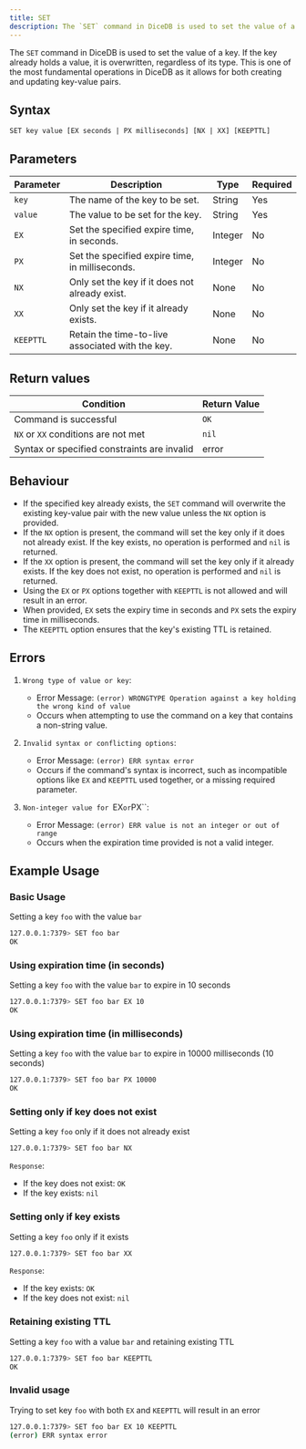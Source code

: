 ```yaml
---
title: SET
description: The `SET` command in DiceDB is used to set the value of a key. If the key already holds a value, it is overwritten, regardless of its type. This is one of the most fundamental operations in DiceDB as it allows for both creating and updating key-value pairs.
---
```


The `SET` command in DiceDB is used to set the value of a key. If the key already holds a value, it is overwritten, regardless of its type. This is one of the most fundamental operations in DiceDB as it allows for both creating and updating key-value pairs.

## Syntax

```
SET key value [EX seconds | PX milliseconds] [NX | XX] [KEEPTTL]
```

## Parameters

| Parameter       | Description                                      | Type    | Required |
|-----------------|--------------------------------------------------|---------|----------|
| `key`           | The name of the key to be set.                   | String  | Yes      |
| `value`         | The value to be set for the key.                 | String  | Yes      |
| `EX`            | Set the specified expire time, in seconds.       | Integer | No       |
| `PX`            | Set the specified expire time, in milliseconds.  | Integer | No       |
| `NX`            | Only set the key if it does not already exist.   | None    | No       |
| `XX`            | Only set the key if it already exists.           | None    | No       |
| `KEEPTTL`       | Retain the time-to-live associated with the key. | None    | No       |

## Return values

| Condition                                      | Return Value                                      |
|------------------------------------------------|---------------------------------------------------|
| Command is successful                          | `OK`                                              |
| `NX` or `XX` conditions are not met            | `nil`                                             |
| Syntax or specified constraints are invalid    | error                                             |

## Behaviour

- If the specified key already exists, the `SET` command will overwrite the existing key-value pair with the new value unless the `NX` option is provided.
- If the `NX` option is present, the command will set the key only if it does not already exist. If the key exists, no operation is performed and `nil` is returned.
- If the `XX` option is present, the command will set the key only if it already exists. If the key does not exist, no operation is performed and `nil` is returned.
- Using the `EX` or `PX` options together with `KEEPTTL` is not allowed and will result in an error.
- When provided, `EX` sets the expiry time in seconds and `PX` sets the expiry time in milliseconds.
- The `KEEPTTL` option ensures that the key's existing TTL is retained.

## Errors

1. `Wrong type of value or key`:

   - Error Message: `(error) WRONGTYPE Operation against a key holding the wrong kind of value`
   - Occurs when attempting to use the command on a key that contains a non-string value.

1. `Invalid syntax or conflicting options`:

   - Error Message: `(error) ERR syntax error`
   - Occurs if the command's syntax is incorrect, such as incompatible options like `EX` and `KEEPTTL` used together, or a missing required parameter.

1. `Non-integer value for `EX`or`PX\`\`:

   - Error Message: `(error) ERR value is not an integer or out of range`
   - Occurs when the expiration time provided is not a valid integer.

## Example Usage

### Basic Usage

Setting a key `foo` with the value `bar`

```bash
127.0.0.1:7379> SET foo bar
OK
```

### Using expiration time (in seconds)

Setting a key `foo` with the value `bar` to expire in 10 seconds

```bash
127.0.0.1:7379> SET foo bar EX 10
OK
```

### Using expiration time (in milliseconds)

Setting a key `foo` with the value `bar` to expire in 10000 milliseconds (10 seconds)

```bash
127.0.0.1:7379> SET foo bar PX 10000
OK
```

### Setting only if key does not exist

Setting a key `foo` only if it does not already exist

```bash
127.0.0.1:7379> SET foo bar NX
```

`Response`:

- If the key does not exist: `OK`
- If the key exists: `nil`

### Setting only if key exists

Setting a key `foo` only if it exists

```bash
127.0.0.1:7379> SET foo bar XX
```

`Response`:

- If the key exists: `OK`
- If the key does not exist: `nil`

### Retaining existing TTL

Setting a key `foo` with a value `bar` and retaining existing TTL

```bash
127.0.0.1:7379> SET foo bar KEEPTTL
OK
```

### Invalid usage

Trying to set key `foo` with both `EX` and `KEEPTTL` will result in an error

```bash
127.0.0.1:7379> SET foo bar EX 10 KEEPTTL
(error) ERR syntax error
```
